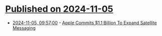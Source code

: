 # [Published on 2024-11-05](index.md)

* [2024-11-05, 09:57:00](https://soylentnews.org/article.pl?sid=24/11/04/0210246&from=rss) - [Apple Commits $1.1 Billion To Expand Satellite Messaging](https://soylentnews.org/article.pl?sid=24/11/04/0210246&from=rss)
